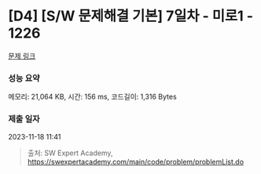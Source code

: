 # [D4] [S/W 문제해결 기본] 7일차 - 미로1 - 1226 

[문제 링크](https://swexpertacademy.com/main/code/problem/problemDetail.do?contestProbId=AV14vXUqAGMCFAYD) 

### 성능 요약

메모리: 21,064 KB, 시간: 156 ms, 코드길이: 1,316 Bytes

### 제출 일자

2023-11-18 11:41



> 출처: SW Expert Academy, https://swexpertacademy.com/main/code/problem/problemList.do